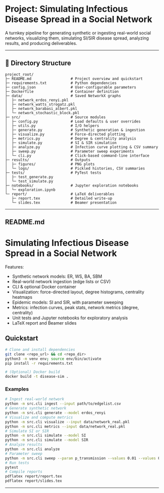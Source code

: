 # Project: Simulating Infectious Disease Spread in a Social Network

A turnkey pipeline for generating synthetic or ingesting real-world social networks, visualizing them, simulating SI/SIR disease spread, analyzing results, and producing deliverables.

---

## 📂 Directory Structure
```
project_root/
├─ README.md                  # Project overview and quickstart
├─ requirements.txt           # Python dependencies
├─ config.json                # User-configurable parameters
├─ Dockerfile                 # Container definition
├─ data/                      # Saved NetworkX graphs
│  ├─ network_erdos_renyi.pkl
│  ├─ network_watts_strogatz.pkl
│  ├─ network_barabasi_albert.pkl
│  └─ network_stochastic_block.pkl
├─ src/                       # Source modules
│  ├─ config.py               # Load defaults & user overrides
│  ├─ utils.py                # I/O helpers
│  ├─ generate.py             # Synthetic generation & ingestion
│  ├─ visualize.py            # Force-directed plotting
│  ├─ metrics.py              # Degree & centrality analysis
│  ├─ simulate.py             # SI & SIR simulation
│  ├─ analyze.py              # Infection curve plotting & CSV summary
│  ├─ sweep.py                # Parameter sweep experiments
│  └─ cli.py                  # Click-based command-line interface
├─ results/                   # Outputs
│  ├─ figures/                # PNG plots
│  └─ logs/                   # Pickled histories, CSV summaries
├─ tests/                     # PyTest tests
│  ├─ test_generate.py
│  └─ test_simulate.py
├─ notebooks/                 # Jupyter exploration notebooks
│  └─ exploration.ipynb
└─ report/                    # LaTeX deliverables
   ├─ report.tex              # Detailed write-up
   └─ slides.tex              # Beamer presentation
```

---

## README.md

# Simulating Infectious Disease Spread in a Social Network

Features:
- Synthetic network models: ER, WS, BA, SBM
- Real-world network ingestion (edge lists or CSV)
- CLI & optional Docker container
- Visualization: force-directed layout, degree histograms, centrality heatmaps
- Epidemic models: SI and SIR, with parameter sweeping
- Metrics: infection curves, peak stats, network metrics (degree, centrality)
- Unit tests and Jupyter notebooks for exploratory analysis
- LaTeX report and Beamer slides

## Quickstart

```bash
# Clone and install dependencies
git clone <repo_url> && cd <repo_dir>
python3 -m venv env; source env/bin/activate
pip install -r requirements.txt

# (Optional) Docker build
docker build -t disease-sim .
```

### Examples
```bash
# Ingest real-world network
python -m src.cli ingest --input path/to/edgelist.csv
# Generate synthetic network
python -m src.cli generate --model erdos_renyi
# Visualize and compute metrics
python -m src.cli visualize --input data/network_real.pkl
python -m src.cli metrics --input data/network_real.pkl
# Simulate SI or SIR
python -m src.cli simulate --model SI
python -m src.cli simulate --model SIR
# Analyze results
python -m src.cli analyze
# Parameter sweep
python -m src.cli sweep --param p_transmission --values 0.01 --values 0.03 --values 0.05
# Run tests
pytest
# Compile reports
pdflatex report/report.tex
pdflatex report/slides.tex
```

---

